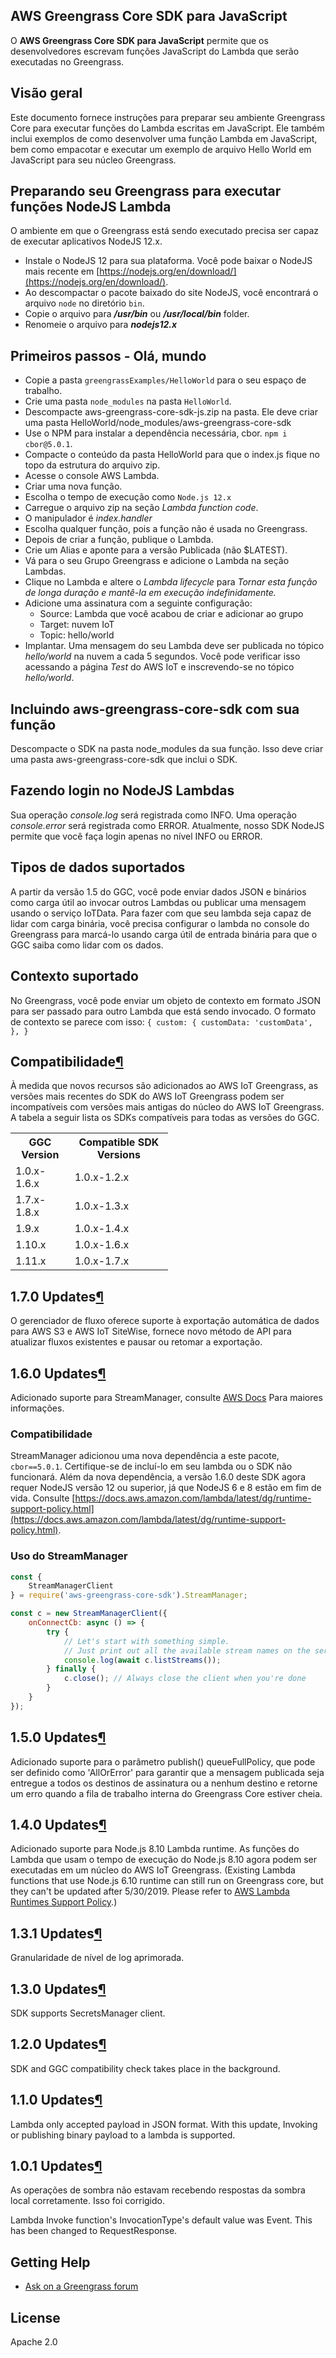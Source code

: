 ## AWS Greengrass Core SDK para JavaScript

O **AWS Greengrass Core SDK para JavaScript** permite que os desenvolvedores escrevam funções JavaScript do Lambda que serão executadas no Greengrass.

## Visão geral

Este documento fornece instruções para preparar seu ambiente Greengrass Core para executar funções do Lambda escritas em JavaScript. Ele também inclui exemplos de como desenvolver uma função Lambda em JavaScript, bem como empacotar e executar um exemplo de arquivo Hello World em JavaScript para seu núcleo Greengrass.

## Preparando seu Greengrass para executar funções NodeJS Lambda

O ambiente em que o Greengrass está sendo executado precisa ser capaz de executar aplicativos NodeJS 12.x.

*   Instale o NodeJS 12 para sua plataforma. Você pode baixar o NodeJS mais recente em [https://nodejs.org/en/download/](https://nodejs.org/en/download/).
*   Ao descompactar o pacote baixado do site NodeJS, você encontrará o arquivo `node` no diretório `bin`.
*   Copie o arquivo para _**/usr/bin**_ ou _**/usr/local/bin**_ folder.
*   Renomeie o arquivo para _**nodejs12.x**_

## Primeiros passos - Olá, mundo

*   Copie a pasta `greengrassExamples/HelloWorld` para o seu espaço de trabalho.
*   Crie uma pasta `node_modules` na pasta `HelloWorld`.
*   Descompacte aws-greengrass-core-sdk-js.zip na pasta. Ele deve criar uma pasta HelloWorld/node_modules/aws-greengrass-core-sdk
*   Use o NPM para instalar a dependência necessária, cbor. `npm i cbor@5.0.1`.
*   Compacte o conteúdo da pasta HelloWorld para que o index.js fique no topo da estrutura do arquivo zip.
*   Acesse o console AWS Lambda.
*   Criar uma nova função.
*   Escolha o tempo de execução como `Node.js 12.x`
*   Carregue o arquivo zip na seção _Lambda function code_.
*   O manipulador é _index.handler_
*   Escolha qualquer função, pois a função não é usada no Greengrass.
*   Depois de criar a função, publique o Lambda.
*   Crie um Alias e aponte para a versão Publicada (não $LATEST).
*   Vá para o seu Grupo Greengrass e adicione o Lambda na seção Lambdas.
*   Clique no Lambda e altere o _Lambda lifecycle_ para _Tornar esta função de longa duração e mantê-la em execução indefinidamente._
*   Adicione uma assinatura com a seguinte configuração:
    *   Source: Lambda que você acabou de criar e adicionar ao grupo
    *   Target: nuvem IoT
    *   Topic: hello/world
*   Implantar. Uma mensagem do seu Lambda deve ser publicada no tópico _hello/world_ na nuvem a cada 5 segundos. Você pode verificar isso acessando a página _Test_ do AWS IoT e inscrevendo-se no tópico _hello/world_.

## Incluindo aws-greengrass-core-sdk com sua função

Descompacte o SDK na pasta node_modules da sua função. Isso deve criar uma pasta aws-greengrass-core-sdk que inclui o SDK.

## Fazendo login no NodeJS Lambdas

Sua operação _console.log_ será registrada como INFO. Uma operação _console.error_ será registrada como ERROR. Atualmente, nosso SDK NodeJS permite que você faça login apenas no nível INFO ou ERROR.

## Tipos de dados suportados

A partir da versão 1.5 do GGC, você pode enviar dados JSON e binários como carga útil ao invocar outros Lambdas ou publicar uma mensagem usando o serviço IoTData. Para fazer com que seu lambda seja capaz de lidar com carga binária, você precisa configurar o lambda no console do Greengrass para marcá-lo usando carga útil de entrada binária para que o GGC saiba como lidar com os dados.

## Contexto suportado

No Greengrass, você pode enviar um objeto de contexto em formato JSON para ser passado para outro Lambda que está sendo invocado. O formato de contexto se parece com isso: `{ custom: { customData: 'customData', }, }`

<div class="section" id="compatibility">

## Compatibilidade[¶](#compatibilidade "Link permanente para este título")

À medida que novos recursos são adicionados ao AWS IoT Greengrass, as versões mais recentes do SDK do AWS IoT Greengrass podem ser incompatíveis com versões mais antigas do núcleo do AWS IoT Greengrass. A tabela a seguir lista os SDKs compatíveis para todas as versões do GGC.


<table style="width:50%">

<tbody>

<tr>

<th>GGC Version</th>

<th>Compatible SDK Versions</th>

</tr>

<tr>

<td>1.0.x-1.6.x</td>

<td>1.0.x-1.2.x</td>

</tr>

<tr>

<td>1.7.x-1.8.x</td>

<td>1.0.x-1.3.x</td>

</tr>

<tr>

<td>1.9.x</td>

<td>1.0.x-1.4.x</td>

</tr>

<tr>

<td>1.10.x</td>

<td>1.0.x-1.6.x</td>

</tr>

<tr>

<td>1.11.x</td>

<td>1.0.x-1.7.x</td>

</tr>

</tbody>

</table>

</div>

<div class="Section" id="1.7.0updates">

## 1.7.0 Updates[¶](#1.7.0updates "Permalink to this headline")

O gerenciador de fluxo oferece suporte à exportação automática de dados para AWS S3 e AWS IoT SiteWise, fornece novo método de API para atualizar fluxos existentes e pausar ou retomar a exportação.
   
</div>

<div class="Section" id="1.6.0updates">

## 1.6.0 Updates[¶](#1.6.0updates "Permalink to this headline")

Adicionado suporte para StreamManager, consulte [AWS Docs](https://docs.aws.amazon.com/greengrass/latest/developerguide/stream-manager.html)
Para maiores informações.
   
### Compatibilidade

StreamManager adicionou uma nova dependência a este pacote, `cbor==5.0.1`. 
Certifique-se de incluí-lo em seu lambda ou o SDK não funcionará.
Além da nova dependência, a versão 1.6.0 deste SDK agora requer NodeJS versão 12
ou superior, já que NodeJS 6 e 8 estão em fim de vida. Consulte [https://docs.aws.amazon.com/lambda/latest/dg/runtime-support-policy.html](https://docs.aws.amazon.com/lambda/latest/dg/runtime-support-policy.html).

### Uso do StreamManager

```javascript
const {
    StreamManagerClient
} = require('aws-greengrass-core-sdk').StreamManager;

const c = new StreamManagerClient({
    onConnectCb: async () => {
        try {
            // Let's start with something simple.
            // Just print out all the available stream names on the server 
            console.log(await c.listStreams());
        } finally {
            c.close(); // Always close the client when you're done
        }
    }
});
```

</div>

<div class="Section" id="1.5.0updates">

## 1.5.0 Updates[¶](#1.5.0updates "Permalink to this headline")

Adicionado suporte para o parâmetro publish() queueFullPolicy, que pode ser definido como 'AllOrError' para garantir que a mensagem publicada seja entregue a todos os destinos de assinatura ou a nenhum destino e retorne um erro quando a fila de trabalho interna do Greengrass Core estiver cheia.

</div>

<div class="Section" id="1.4.0updates">

## 1.4.0 Updates[¶](#1.4.0updates "Permalink to this headline")

Adicionado suporte para Node.js 8.10 Lambda runtime. As funções do Lambda que usam o tempo de execução do Node.js 8.10 agora podem ser executadas em um núcleo do AWS IoT Greengrass. (Existing Lambda functions that use Node.js 6.10 runtime can still run on Greengrass core, but they can't be updated after 5/30/2019. Please refer to [AWS Lambda Runtimes Support Policy](https://docs.aws.amazon.com/lambda/latest/dg/runtime-support-policy.html).)

</div>

<div class="Section" id="1.3.1updates">

## 1.3.1 Updates[¶](#1.3.1updates "Permalink to this headline")

Granularidade de nível de log aprimorada.

</div>

<div class="Section" id="1.3.0updates">

## 1.3.0 Updates[¶](#1.3.0updates "Permalink to this headline")

SDK supports SecretsManager client.

</div>

<div class="Section" id="1.2.0updates">

## 1.2.0 Updates[¶](#1.2.0updates "Permalink to this headline")

SDK and GGC compatibility check takes place in the background.

</div>

<div class="Section" id="1.1.0updates">

## 1.1.0 Updates[¶](#1.1.0updates "Permalink to this headline")

Lambda only accepted payload in JSON format. With this update, Invoking or publishing binary payload to a lambda is supported.

</div>

<div class="Section" id="1.0.1updates">

## 1.0.1 Updates[¶](#1.0.1updates "Permalink to this headline")

As operações de sombra não estavam recebendo respostas da sombra local corretamente. Isso foi corrigido.

Lambda Invoke function's InvocationType's default value was Event. This has been changed to RequestResponse.

</div>

## Getting Help

*   [Ask on a Greengrass forum](https://forums.aws.amazon.com/forum.jspa?forumID=254)

## License

Apache 2.0
